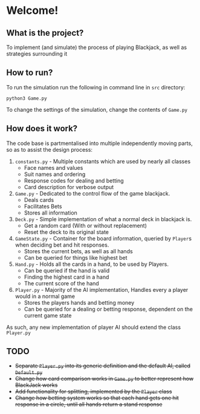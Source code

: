 # Welcome!

## What is the project?

To implement (and simulate) the process of playing Blackjack, as well as strategies surrounding it

## How to run?

To run the simulation run the following in command line in `src` directory:

`python3 Game.py`

To change the settings of the simulation, change the contents of `Game.py`

## How does it work?

The code base is partmentalised into multiple independently moving parts, so as to assist the design process:

1. `constants.py` - Multiple constants which are used by nearly all classes
	* Face names and values
	* Suit names and ordering
	* Response codes for dealing and betting
	* Card description for verbose output
2. `Game.py` - Dedicated to the control flow of the game blackjack.
	* Deals cards
	* Facilitates Bets
	* Stores all information
3. `Deck.py` - Simple implementation of what a normal deck in blackjack is.
	* Get a random card (With or without replacement)
	* Reset the deck to its original state
4. `GameState.py` - Container for the board information, queried by `Player`s when deciding bet and hit responses.
	* Stores the current bets, as well as all hands
	* Can be queried for things like highest bet
5. `Hand.py` - Holds all the cards in a hand, to be used by Players.
	* Can be queried if the hand is valid
	* Finding the highest card in a hand
	* The current score of the hand
6. `Player.py` - Majority of the AI implementation, Handles every a player would in a normal game
	* Stores the players hands and betting money
	* Can be queried for a dealing or betting response, dependent on the current game state

As such, any new implementation of player AI should extend the class `Player.py`

## TODO
* ~~Separate `Player.py` into its generic definition and the default AI, called `Default.py`~~
* ~~Change how card comparison works in `Game.py` to better represent how BlackJack works~~
* ~~Add functionality for splitting, implemented by the `Player` class~~
* ~~Change how betting system works so that each hand gets one hit response in a circle, until all hands return a stand response~~
